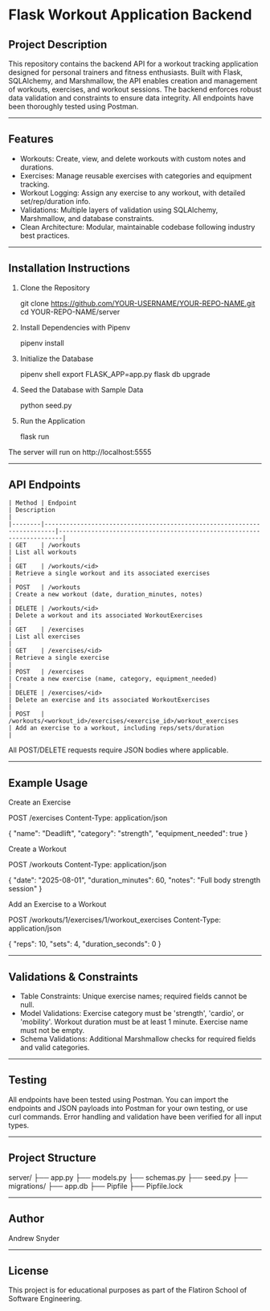 # Flask Workout Application Backend

## Project Description

This repository contains the backend API for a workout tracking application designed for personal trainers and fitness enthusiasts. Built with Flask, SQLAlchemy, and Marshmallow, the API enables creation and management of workouts, exercises, and workout sessions. The backend enforces robust data validation and constraints to ensure data integrity. All endpoints have been thoroughly tested using Postman.

---

## Features

- Workouts: Create, view, and delete workouts with custom notes and durations.
- Exercises: Manage reusable exercises with categories and equipment tracking.
- Workout Logging: Assign any exercise to any workout, with detailed set/rep/duration info.
- Validations: Multiple layers of validation using SQLAlchemy, Marshmallow, and database constraints.
- Clean Architecture: Modular, maintainable codebase following industry best practices.

---

## Installation Instructions

1. Clone the Repository

   git clone https://github.com/YOUR-USERNAME/YOUR-REPO-NAME.git
   cd YOUR-REPO-NAME/server

2. Install Dependencies with Pipenv

   pipenv install

3. Initialize the Database

   pipenv shell
   export FLASK_APP=app.py
   flask db upgrade

4. Seed the Database with Sample Data

   python seed.py

5. Run the Application

   flask run

The server will run on http://localhost:5555

---

## API Endpoints

```
| Method | Endpoint                                                                | Description                                                           |
|--------|-------------------------------------------------------------------------|-----------------------------------------------------------------------|
| GET    | /workouts                                                              | List all workouts                                                     |
| GET    | /workouts/<id>                                                         | Retrieve a single workout and its associated exercises                |
| POST   | /workouts                                                              | Create a new workout (date, duration_minutes, notes)                  |
| DELETE | /workouts/<id>                                                         | Delete a workout and its associated WorkoutExercises                  |
| GET    | /exercises                                                             | List all exercises                                                    |
| GET    | /exercises/<id>                                                        | Retrieve a single exercise                                            |
| POST   | /exercises                                                             | Create a new exercise (name, category, equipment_needed)              |
| DELETE | /exercises/<id>                                                        | Delete an exercise and its associated WorkoutExercises                |
| POST   | /workouts/<workout_id>/exercises/<exercise_id>/workout_exercises       | Add an exercise to a workout, including reps/sets/duration            |

```

All POST/DELETE requests require JSON bodies where applicable.

---

## Example Usage

Create an Exercise

POST /exercises
Content-Type: application/json

{
"name": "Deadlift",
"category": "strength",
"equipment_needed": true
}

Create a Workout

POST /workouts
Content-Type: application/json

{
"date": "2025-08-01",
"duration_minutes": 60,
"notes": "Full body strength session"
}

Add an Exercise to a Workout

POST /workouts/1/exercises/1/workout_exercises
Content-Type: application/json

{
"reps": 10,
"sets": 4,
"duration_seconds": 0
}

---

## Validations & Constraints

- Table Constraints: Unique exercise names; required fields cannot be null.
- Model Validations: Exercise category must be 'strength', 'cardio', or 'mobility'. Workout duration must be at least 1 minute. Exercise name must not be empty.
- Schema Validations: Additional Marshmallow checks for required fields and valid categories.

---

## Testing

All endpoints have been tested using Postman.
You can import the endpoints and JSON payloads into Postman for your own testing, or use curl commands. Error handling and validation have been verified for all input types.

---

## Project Structure

server/
├── app.py
├── models.py
├── schemas.py
├── seed.py
├── migrations/
├── app.db
├── Pipfile
├── Pipfile.lock

---

## Author

Andrew Snyder

---

## License

This project is for educational purposes as part of the Flatiron School of Software Engineering.
